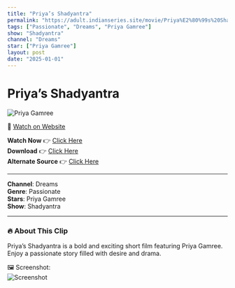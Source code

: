 ```yaml
---
title: "Priya’s Shadyantra"
permalink: "https://adult.indianseries.site/movie/Priya%E2%80%99s%20Shadyantra"
tags: ["Passionate", "Dreams", "Priya Gamree"]
show: "Shadyantra"
channel: "Dreams"
star: ["Priya Gamree"]
layout: post
date: "2025-01-01"
---
```


# Priya’s Shadyantra

![Priya Gamree](https://shorts.desisins.com/wp-content/uploads/2023/12/Priyas-Shadyantra-DesiSins.com_.jpg)

🔗 [Watch on Website](https://adult.indianseries.site/movie/Priya%E2%80%99s%20Shadyantra)

**Watch Now** 👉 [Click Here](https://adult.indianseries.site/movie/Priya%E2%80%99s%20Shadyantra)  
**Download** 👉 [Click Here](https://adult.indianseries.site/movie/Priya%E2%80%99s%20Shadyantra)  
**Alternate Source** 👉 [Click Here](https://adult.indianseries.site/movie/Priya%E2%80%99s%20Shadyantra)

---

**Channel**: Dreams  
**Genre**: Passionate  
**Stars**: Priya Gamree  
**Show**: Shadyantra

---

### 🔥 About This Clip

Priya’s Shadyantra is a bold and exciting short film featuring Priya Gamree. Enjoy a passionate story filled with desire and drama.
 
🖼️ Screenshot:  
![Screenshot](https://shorts.desisins.com/wp-content/uploads/2023/12/Priyas-Shadyantra-DesiSins.com_.jpg)
